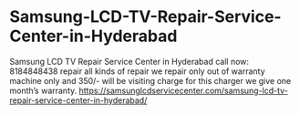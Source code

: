 # Samsung-LCD-TV-Repair-Service-Center-in-Hyderabad
Samsung LCD TV Repair Service Center in Hyderabad call now: 8184848438 repair all kinds of repair we repair only out of warranty machine only and 350/- will be visiting charge for this charger we give one month’s warranty. https://samsunglcdservicecenter.com/samsung-lcd-tv-repair-service-center-in-hyderabad/
